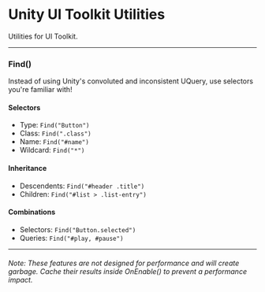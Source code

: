 # Unity UI Toolkit Utilities
Utilities for UI Toolkit.

---

### Find()
Instead of using Unity's convoluted and inconsistent UQuery, use selectors you're familiar with!

#### Selectors
- Type: `Find("Button")`
- Class: `Find(".class")`
- Name: `Find("#name")`
- Wildcard: `Find("*")`

#### Inheritance
- Descendents: `Find("#header .title")`
- Children: `Find("#list > .list-entry")`

#### Combinations
- Selectors: `Find("Button.selected")`
- Queries: `Find("#play, #pause")`

---

###### Note: These features are not designed for performance and will create garbage. Cache their results inside OnEnable() to prevent a performance impact.
